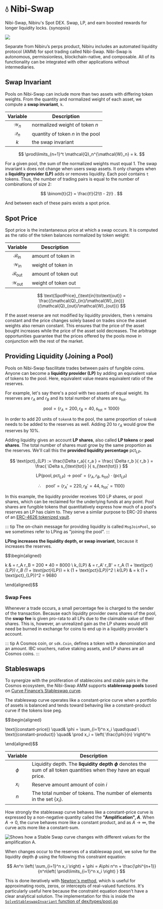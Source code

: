 # 💧 Nibi-Swap

Nibi-Swap, Nibiru's Spot DEX. Swap, LP, and earn boosted rewards for longer liquidity locks. {synopsis}

![](../img/nibi-swap-banner.png)

Separate from Nibiru’s perps product, Nibiru includes an automated liquidity protocol (AMM) for spot trading called Nibi-Swap. Nibi-Swap is autonomous, permissionless, blockchain-native, and composable. All of its functionality can be integrated with other applications without intermediaries.

<!-- 
What is a pool? 
How are pools created?

-->

## Swap Invariant 

Pools on Nibi-Swap can include more than two assets with differing token weights. From the quantity and normalized weight of each asset, we compute a **swap invariant**, `k`.

<div align="center">

|  Variable |  Description | 
| :---: | ---  |
| $\mathcal{W}_n$  | normalized weight of token $n$ |
| $\mathcal{Q}_n$  | quantity of token $n$ in the pool |
| $k$  | the swap invariant |

</div>

$$ \prod\limits_{n=1}^t \mathcal{Q}_n^{\mathcal{W}_n} = k. $$

For a given pool, the sum of the normalized weights must equal 1. The swap invariant `k` does not change when users swap assets. It only changes when a **liquidity provider (LP)** adds or removes liquidity. Each pool contains `t` tokens. Thus, the number of trading pairs is equal to the number of combinations of size 2:

$$
\binom{t}{2} = \frac{t!}{2!(t - 2)!} .
$$

And between each of these pairs exists a spot price.

## Spot Price

Spot price is the instantaneous price at which a swap occurs. It is computed as the ratio of the token balances normalized by token weight:

<div align="center">

|  Variable |  Description | 
| :---: | ---  |
| $\mathcal{B}_{\text{in}}$  | amount of token in |
| $\mathcal{W}_{\text{in}}$  | weight of token in |
| $\mathcal{B}_{\text{out}}$  | amount of token out |
| $\mathcal{W}_{\text{out}}$  | weight of token out |

</div>

$$
\text{SpotPrice}_{\text{in}\to\text{out}} = \frac{(\mathcal{Q}_{in}/\mathcal{W}_{in})}{(\mathcal{Q}_{out}/\mathcal{W}_{out})} 
$$

If the asset reserse are not modified by liquidity providers, then `k` remains constant and the price changes solely based on trades since the asset weights also remain constant. This ensures that the price of the asset bought increases while the price of the asset sold decreases. The arbitrage opportunities guarantee that the prices offered by the pools move in conjunction with the rest of the market.

## Providing Liquidity (Joining a Pool)

Pools on Nibi-Swap fascilitate trades between pairs of fungible coins.  Anyone can become a **liquidity provider (LP)** by adding an equivalent value of tokens to the pool. Here, equivalent value means equivalent ratio of the reserves. 

For example, let's say there's a pool with two assets of equal weight. Its reserves are $r_A$ and $r_B$ and its total number of shares are $s_{\text{tot}}$.

$$ \text{pool} = \{ r_A = 200, r_B=40, s_{\text{tot}}=1000 \}$$


In order to add 20 units of `tokenA` to the pool, the same proportion of `tokenB` needs to be added to the reserves as well. Adding 20 to $r_A$ would grow the reserves by 10\%.

Adding liquidity gives an account **LP shares**, also called **LP tokens** or  **pool shares**. The total number of shares must grow by the same proportion as the reserves. We'll call this the **provided liquidity percentage** $\text{pct}_{LP}$. 

$$ 
\text{pct}_{LP} := \frac{\Delta r_a}{ r_a } 
= \frac{ \Delta r_b }{ r_b }
= \frac{ \Delta s_{\text{tot}} }{ s_{\text{tot}} }
$$

$$
\text{LP}(\text{pool}, \text{pct}_{LP}) \to \text{pool}' = \{ r_A , r_B , s_{\text{tot}} \} \cdot (\text{pct}_{LP})
$$

$$
\therefore\quad \text{pool}' = \{ r_A' = 220, r_B'=44, s_{\text{tot}}'=1100 \}
$$

In this example, the liquidity provider receives 100 LP shares, or pool shares, which can be reclaimed for the underlying funds at any point. Pool shares are fungible tokens that quantitatively express how much of a pool's reserves an LP has claim to. They serve a similar purpose to ERC-20 shares of an [ERC-4626 tokenized vault](https://eips.ethereum.org/EIPS/eip-4626). 


::: tip
The on-chain message for providing liquidity is called `MsgJoinPool`, so we sometimes refer to LPing as "joining the pool".
:::

**LPing increases the liquidity depth, or swap invariant**, because it increases the reserves.

$$\begin{aligned}

k & = r_A r_B = 200 * 40 = 8000 \\ 
k_{LP} & = r_A' r_B' = r_A (1 + \text{pct}_{LP}) r_B (1 + \text{pct}_{LP}) = k (1 + \text{pct}_{LP})^2 \\ 
k_{LP} & = k (1  + \text{pct}_{LP})^2 = 9680

\end{aligned}$$



### Swap Fees

Whenever a trade occurs, a small percentage fee is charged to the sender of the transaction. Because each liquidity provider owns shares of the pool, the **swap fee** is given pro-rata to all LPs due to the claimable value of their shares. This is, however, an unrealized gain as the LP shares would still need be burned in exchange for coins to end up in a liquidity provider's account.

<!-- Deposit diagram? TODO
totalShares=1000,  Reserves{200 TokenA, 40 TokenB}, with equal weights k=8000
→  
totalShares=1100, sharesOut=100, Reserves{220 TokenA, 44 TokenB}, k=9,680
-->

::: tip
A Cosmos coin, or `sdk.Coin`, defines a token with a denomination and an amount. IBC vouchers, native staking assets, and LP shares are all Cosmos coins. 
:::

## Stableswaps

To synergize with the proliferation of stablecoins and stable pairs in the Cosmos ecosystem, the Nibi-Swap AMM supports **stableswap pools** based on [Curve Finance’s Stableswap curve](https://curve.fi/files/stableswap-paper.pdf). 

The stableswap curve operates like a constant-price curve when a portfolio of assets is balanced and tends toward behaving like a constant-product curve if the tokens lose peg.

$$\begin{aligned}

\text{(constant-price)} \quad& \phi = \sum_{i=1}^n x_i \quad\quad \\
\text{(constant-product)} \quad& \prod x_i = \left( \frac{\phi}{n} \right)^n 

\end{aligned}$$

<div align="center">

|  Variable |  Description | 
| :---: | ---  |
| $\phi$ | Liquidity depth. The  **liquidity depth $\phi$** denotes the sum of all token quantities when they have an equal price. |
| $x_i$  | Reserve amount amount of coin $i$ |
| $n$  | The total number of tokens. The number of elements in the set $\{ x_i \}$.

</div>

<!-- TODO image for constant product curve -->

<!-- TODO image for constant price curve -->

How strongly the stableswap curve behaves like a constant-price curve is expressed by a non-negative quantity called the **"Amplification", $A$**. When $A\to 0$, the curve behaves more like a constant product, and as $A \to \infty$, the curve acts more like a constant-sum.

<img src="../img/amplification-coefficient-stableswap.gif" alt="Shows how a Stable Swap curve changes with different values for the amplification A." title="Shows how a Stable Swap curve changes with different values for the amplification A." >

When changes occur to the reserves of a stableswap pool, we solve for the liquidity depth $\phi$ using the following this constraint equation:

$$
An^n \left( \sum_{i=1}^n x_i \right) + \phi = A\phi n^n + \frac{\phi^{n+1}}{n^n\left( \prod\limits_{i=1}^n x_i \right) } 
$$

This is done iteratively with [Newton's method](https://en.wikipedia.org/wiki/Newton%27s_method), which is useful for approximating roots, zeros, or intercepts of real-valued functions. It's particularly useful here because the constraint equation doesn't have a clear analytical solution. The implementation for this is inside the  [`SolveStableswapInvariant` function of dex/types/pool.go](https://github.com/NibiruChain/nibiru/blob/fc2e00ce9fb3193997560f3a966883590cfe4044/x/dex/types/pool.go#L399)